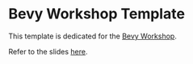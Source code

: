 # Bevy Workshop Template

This template is dedicated for the [Bevy Workshop](https://github.com/rust-malaysia/bevy_workshop).

Refer to the slides [here](https://www.canva.com/design/DAGp2nU2bBI/Rt88f6HRw6TVZgDYodQNTQ/view?utm_content=DAGp2nU2bBI&utm_campaign=designshare&utm_medium=link2&utm_source=uniquelinks&utlId=h972c527e5a).
